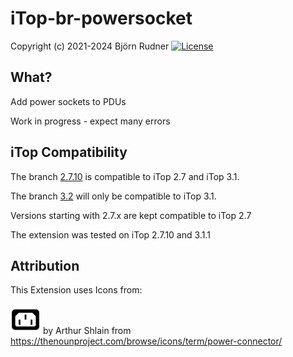 # iTop-br-powersocket

Copyright (c) 2021-2024 Björn Rudner
[![License](https://img.shields.io/github/license/rudnerbjoern/iTop-br-powersocket)](https://github.com/rudnerbjoern/iTop-br-powersocket/blob/main/LICENSE)

## What?

Add power sockets to PDUs

Work in progress - expect many errors

## iTop Compatibility

The branch [2.7.10](https://github.com/rudnerbjoern/iTop-br-powersocket/tree/itop/2.7.10) is compatible to iTop 2.7 and iTop 3.1.

The branch [3.2](https://github.com/rudnerbjoern/iTop-br-powersocket/tree/itop/3.2) will only be compatible to iTop 3.1.

Versions starting with 2.7.x are kept compatible to iTop 2.7

The extension was tested on iTop 2.7.10 and 3.1.1

## Attribution

This Extension uses Icons from:

![power connector](images/powersocket.png) by Arthur Shlain from <https://thenounproject.com/browse/icons/term/power-connector/>
